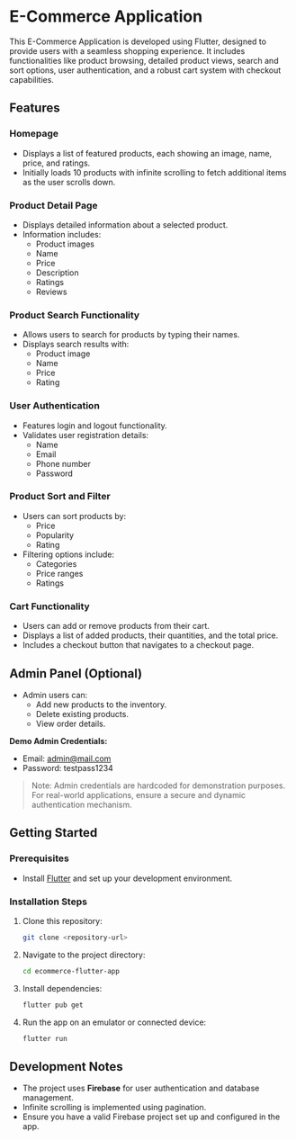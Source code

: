 # E-Commerce Application

This E-Commerce Application is developed using Flutter, designed to provide users with a seamless shopping experience. It includes functionalities like product browsing, detailed product views, search and sort options, user authentication, and a robust cart system with checkout capabilities.

## Features

### Homepage
- Displays a list of featured products, each showing an image, name, price, and ratings.
- Initially loads 10 products with infinite scrolling to fetch additional items as the user scrolls down.

### Product Detail Page
- Displays detailed information about a selected product.
- Information includes:
  - Product images
  - Name
  - Price
  - Description
  - Ratings
  - Reviews

### Product Search Functionality
- Allows users to search for products by typing their names.
- Displays search results with:
  - Product image
  - Name
  - Price
  - Rating

### User Authentication
- Features login and logout functionality.
- Validates user registration details:
  - Name
  - Email
  - Phone number
  - Password

### Product Sort and Filter
- Users can sort products by:
  - Price
  - Popularity
  - Rating
- Filtering options include:
  - Categories
  - Price ranges
  - Ratings

### Cart Functionality
- Users can add or remove products from their cart.
- Displays a list of added products, their quantities, and the total price.
- Includes a checkout button that navigates to a checkout page.

## Admin Panel (Optional)
- Admin users can:
  - Add new products to the inventory.
  - Delete existing products.
  - View order details.

**Demo Admin Credentials:**
- Email: admin@mail.com
- Password: testpass1234

> Note: Admin credentials are hardcoded for demonstration purposes. For real-world applications, ensure a secure and dynamic authentication mechanism.

## Getting Started

### Prerequisites
- Install [Flutter](https://flutter.dev/docs/get-started/install) and set up your development environment.

### Installation Steps
1. Clone this repository:
   ```bash
   git clone <repository-url>
   ```
2. Navigate to the project directory:
   ```bash
   cd ecommerce-flutter-app
   ```
3. Install dependencies:
   ```bash
   flutter pub get
   ```
4. Run the app on an emulator or connected device:
   ```bash
   flutter run
   ```

## Development Notes
- The project uses **Firebase** for user authentication and database management.
- Infinite scrolling is implemented using pagination.
- Ensure you have a valid Firebase project set up and configured in the app.

